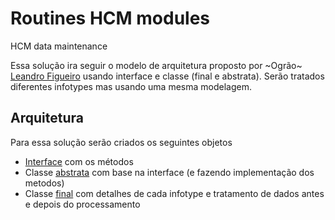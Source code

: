 # Routines HCM modules
HCM data maintenance

Essa solução ira seguir o modelo de arquitetura proposto por ~Ogrão~ [Leandro Figueiro](https://www.linkedin.com/in/leandro-figueiredo-09560113/) usando interface e classe (final e abstrata). Serão tratados diferentes infotypes mas usando uma mesma modelagem.

## Arquitetura ##

Para essa solução serão criados os seguintes objetos

- [Interface](https://github.com/edmilson-nascimento/hcm/blob/main/yif_hcm_elo_data_maintenance.abap) com os métodos
- Classe [abstrata](https://github.com/edmilson-nascimento/hcm/blob/main/ycl_hcm_elo_infotypes.abap) com base na interface (e fazendo implementação dos metodos)
- Classe [final]() com detalhes de cada infotype e tratamento de dados antes e depois do processamento


